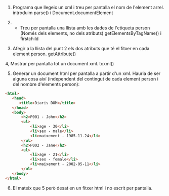 1. Programa que llegeix un xml i treu per pantalla el nom de l'element arrel.
introduim parse() i Document.documentElement

2. - Treu per pantalla una llista amb les dades de l'etiqueta person (Només dels elements, no dels atributs)
getElementsByTagName() i firstchild

3. Afegir a la llista del punt 2 els dos atributs que té el fitxer en cada element person.
getAttribute()

4, Mostrar per pantalla tot un document xml.
toxml()

5. Generar un document html per pantalla a partir d'un xml. Hauria de ser alguna cosa així (independent del contingut de cada element person i del nombre d'elements person):
```html
<html>
   <head>
      <title>Diaris DOM</title>
   </head>
   <body>
       <h2>P001 - John</h2>
       <ul>
           <li>age - 30</li>
           <li>sex - male</li>
           <li>maixement - 1985-11-24</li>
       </ul>
       <h2>P002 - Jane</h2>
       <ul>
           <li>age - 21</li>
           <li>sex - female</li>
           <li>maixement - 2002-05-11</li>
       </ul>
   </body>
</html>
```

6. El mateix que 5 però desat en un fitxer html i no escrit per pantalla.
